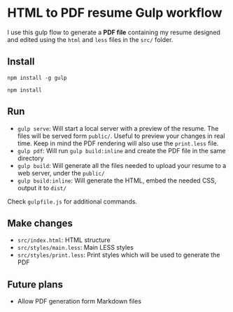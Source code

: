 # HTML to PDF resume Gulp workflow

I use this gulp flow to generate a **PDF file** containing my resume designed and edited using the `html` and `less` files in the `src/` folder.

## Install

`npm install -g gulp`

`npm install`

## Run

- `gulp serve`: Will start a local server with a preview of the resume. The files will be served form `public/`. Useful to preview your changes in real time. Keep in mind the PDF rendering will also use the `print.less` file.
- `gulp pdf`:  Will run `gulp build:inline` and create the PDF file in the same directory
- `gulp build`: Will generate all the files needed to upload your resume to a web server, under the `public/`
- `gulp build:inline`: Will generate the HTML, embed the needed CSS, output it to `dist/`

Check `gulpfile.js` for additional commands.

## Make changes

- `src/index.html`: HTML structure
- `src/styles/main.less`: Main LESS styles
- `src/styles/print.less`: Print styles which will be used to generate the PDF

## Future plans

- Allow PDF generation form Markdown files
